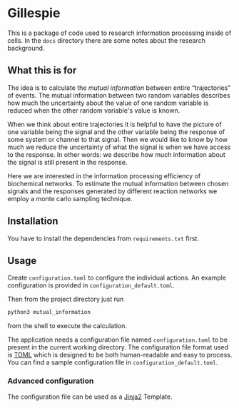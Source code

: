 # Gillespie

This is a package of code used to research information processing inside of cells. In
the `docs` directory there are some notes about the research background.

## What this is for

The idea is to calculate the *mutual information* between entire “trajectories” of
events. The mutual information between two random variables describes how much the
uncertainty about the value of one random variable is reduced when the other random
variable's value is known.

When we think about entire trajectories it is helpful to have the picture of one
variable being the signal and the other variable being the response of some system or
channel to that signal. Then we would like to know by how much we reduce the uncertainty
of what the signal is when we have access to the response. In other words: we describe
how much information about the signal is still present in the response.

Here we are interested in the information processing efficiency of biochemical networks.
To estimate the mutual information between chosen signals and the responses generated by
different reaction networks we employ a monte carlo sampling technique.

## Installation

You have to install the dependencies from `requirements.txt` first.

## Usage

Create `configuration.toml` to configure the individual actions. An example
configuration is provided in `configuration_default.toml`.

Then from the project directory just run

```sh
python3 mutual_information
```

from the shell to execute the calculation.

The application needs a configuration file named `configuration.toml` to be present in
the current working directory. The configuration file format used is
[TOML](https://github.com/toml-lang/toml) which is designed to be both human-readable
and easy to process. You can find a sample configuration file in
`configuration_default.toml`.

### Advanced configuration

The configuration file can be used as a [Jinja2](https://palletsprojects.com/p/jinja/)
Template.
